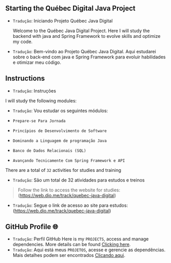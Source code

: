 ## Starting the Québec Digital Java Project
- `Tradução`: Iniciando Projeto Québec Java Digital

    Welcome to the Québec Java Digital Project. Here I will study the backend with java and Spring Framework to evolve skills and optimize my code.

- `Tradução`: Bem-vindo ao Projeto Québec Java Digital. Aqui estudarei sobre o back-end com java e Spring Framework para evoluir habilidades e otimizar meu código.

## Instructions
- `Tradução`: Instruções

I will study the following modules:
- `Tradução`: Vou estudar os seguintes módulos:

- `Prepare-se Para Jornada`
- `Princípios de Desenvolvimento de Software`
- `Dominando a Linguagem de programação Java`
- `Banco de Dados Relacionais (SQL)`
- `Avançando Tecnicamente Com Spring Framework e API`

There are a total of `32` activities for studies and training
- `Tradução`: São um total de 32 atividades para estudos e treinos

> Follow the link to access the website for studies: (https://web.dio.me/track/quebec-java-digital)
- `Tradução`: Segue o link de acesso ao site para estudos:  (https://web.dio.me/track/quebec-java-digital)
## GitHub Profile 🌐
- `Tradução`: Perfil GitHub
Here is my `PROJECTS`, access and manage dependencies. More details can be found [Clicking here](https://github.com/teodoroast).
- `Tradução`: Aqui está meus  `PROJETOS`, acesse e gerencie as dependências. Mais detalhes podem ser encontrados [Clicando aqui](https://github.com/teodoroast).
